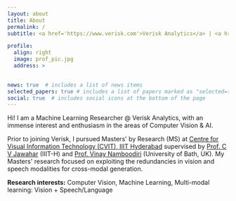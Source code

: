 ```yaml
---
layout: about
title: About
permalink: /
subtitle: <a href='https://www.verisk.com'>Verisk Analytics</a> | <a href='https://iiit.ac.in'> IIIT Hyderabad </a>

profile:
  align: right
  image: prof_pic.jpg
  address: >
    

news: true  # includes a list of news items
selected_papers: true # includes a list of papers marked as "selected={true}"
social: true  # includes social icons at the bottom of the page
---
```


Hi! I am a Machine Learning Researcher @ Verisk Analytics, with an immense interest and enthusiasm in the areas of Computer Vision & AI. 

Prior to joining Verisk, I pursued Masters' by Research (MS) at [Centre for Visual Information Technology (CVIT), IIIT Hyderabad](http://cvit.iiit.ac.in) supervised by [Prof. C V Jawahar](https://faculty.iiit.ac.in/~jawahar/index.html) (IIIT-H) and [Prof. Vinay Namboodiri](https://vinaypn.github.io) (University of Bath, UK). My Masters' research focused on exploiting the redundancies in vision and speech modalities for cross-modal generation. 

**Research interests:** Computer Vision, Machine Learning, Multi-modal learning: Vision + Speech/Language
